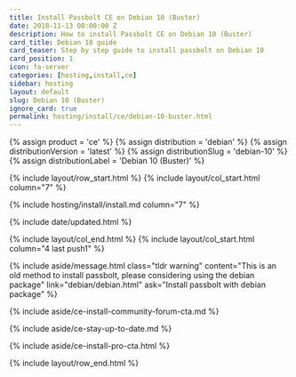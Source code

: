 ```yaml
---
title: Install Passbolt CE on Debian 10 (Buster)
date: 2018-11-13 00:00:00 Z
description: How to install Passbolt CE on Debian 10 (Buster)
card_title: Debian 10 guide
card_teaser: Step by step guide to install passbolt on Debian 10
card_position: 1
icon: fa-server
categories: [hosting,install,ce]
sidebar: hosting
layout: default
slug: Debian 10 (Buster)
ignore_card: true
permalink: hosting/install/ce/debian-10-buster.html
---
```


{% assign product = 'ce' %}
{% assign distribution = 'debian' %}
{% assign distributionVersion = 'latest' %}
{% assign distributionSlug = 'debian-10' %}
{% assign distributionLabel = 'Debian 10 (Buster)' %}

{% include layout/row_start.html %}
{% include layout/col_start.html column="7" %}

{% include hosting/install/install.md column="7" %}

{% include date/updated.html %}

{% include layout/col_end.html %}
{% include layout/col_start.html column="4 last push1" %}

{% include aside/message.html
    class="tldr warning"
    content="This is an old method to install passbolt, please considering using the debian package"
    link="debian/debian.html"
    ask="Install passbolt with debian package"
%}

{% include aside/ce-install-community-forum-cta.md %}

{% include aside/ce-stay-up-to-date.md %}

{% include aside/ce-install-pro-cta.html %}

{% include layout/row_end.html %}
